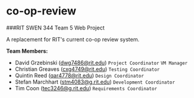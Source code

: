 # co-op-review
###RIT SWEN 344 Team 5 Web Project

A replacement for RIT's current co-op review system.

**Team Members:**
* David Grzebinski (dwg7486@rit.edu)
  `Project Coordinator` `VM Manager`
* Christian Greaves (cxg4749@rit.edu) 
  `Testing Coordinator`
* Quintin Reed (qar4778@rit.edu) 
  `Design Coordinator`
* Stefan Marchhart (stm4083@g.rit.edu)
  `Development Coordinator`
* Tim Coon (tec3246@g.rit.edu)
  `Requirements Coordinator`
  

  
  



